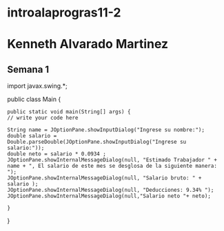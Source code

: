 # introalaprogras11-2

# Kenneth Alvarado Martinez 

## Semana 1 

import javax.swing.*;

public class Main {

    public static void main(String[] args) {
	// write your code here

    String name = JOptionPane.showInputDialog("Ingrese su nombre:");
    double salario = Double.parseDouble(JOptionPane.showInputDialog("Ingrese su salario:"));
    double neto = salario * 0.0934 ;
    JOptionPane.showInternalMessageDialog(null, "Estimado Trabajador " + name + ", El salario de este mes se desglosa de la siguiente manera: ");
    JOptionPane.showInternalMessageDialog(null, "Salario bruto: " + salario );
    JOptionPane.showInternalMessageDialog(null, "Deducciones: 9.34% ");
    JOptionPane.showInternalMessageDialog(null,"Salario neto "+ neto);

    }
}
